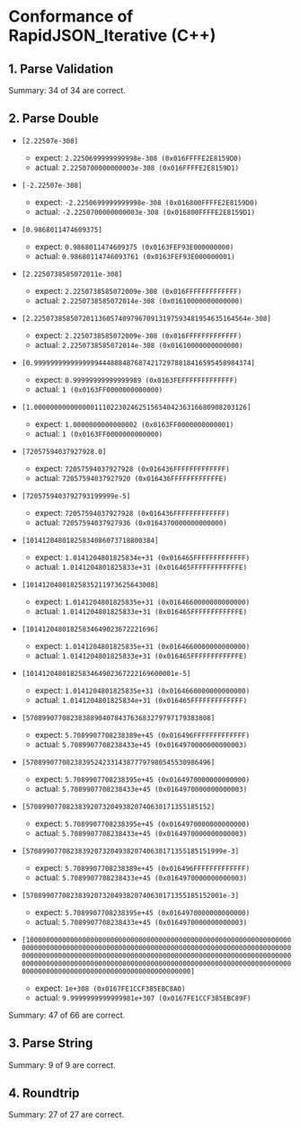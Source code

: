 # Conformance of RapidJSON_Iterative (C++)

## 1. Parse Validation


Summary: 34 of 34 are correct.

## 2. Parse Double

* `[2.22507e-308]`
  * expect: `2.2250699999999998e-308 (0x016FFFFE2E8159D0)`
  * actual: `2.2250700000000003e-308 (0x016FFFFE2E8159D1)`

* `[-2.22507e-308]`
  * expect: `-2.2250699999999998e-308 (0x016800FFFFE2E8159D0)`
  * actual: `-2.2250700000000003e-308 (0x016800FFFFE2E8159D1)`

* `[0.9868011474609375]`
  * expect: `0.9868011474609375 (0x0163FEF93E000000000)`
  * actual: `0.98680114746093761 (0x0163FEF93E000000001)`

* `[2.2250738585072011e-308]`
  * expect: `2.2250738585072009e-308 (0x016FFFFFFFFFFFFF)`
  * actual: `2.2250738585072014e-308 (0x01610000000000000)`

* `[2.22507385850720113605740979670913197593481954635164564e-308]`
  * expect: `2.2250738585072009e-308 (0x016FFFFFFFFFFFFF)`
  * actual: `2.2250738585072014e-308 (0x01610000000000000)`

* `[0.999999999999999944488848768742172978818416595458984374]`
  * expect: `0.99999999999999989 (0x0163FEFFFFFFFFFFFFF)`
  * actual: `1 (0x0163FF0000000000000)`

* `[1.00000000000000011102230246251565404236316680908203126]`
  * expect: `1.0000000000000002 (0x0163FF0000000000001)`
  * actual: `1 (0x0163FF0000000000000)`

* `[72057594037927928.0]`
  * expect: `72057594037927928 (0x016436FFFFFFFFFFFFF)`
  * actual: `72057594037927920 (0x016436FFFFFFFFFFFFE)`

* `[7205759403792793199999e-5]`
  * expect: `72057594037927928 (0x016436FFFFFFFFFFFFF)`
  * actual: `72057594037927936 (0x0164370000000000000)`

* `[10141204801825834086073718800384]`
  * expect: `1.0141204801825834e+31 (0x016465FFFFFFFFFFFFF)`
  * actual: `1.0141204801825833e+31 (0x016465FFFFFFFFFFFFE)`

* `[10141204801825835211973625643008]`
  * expect: `1.0141204801825835e+31 (0x0164660000000000000)`
  * actual: `1.0141204801825833e+31 (0x016465FFFFFFFFFFFFE)`

* `[10141204801825834649023672221696]`
  * expect: `1.0141204801825835e+31 (0x0164660000000000000)`
  * actual: `1.0141204801825833e+31 (0x016465FFFFFFFFFFFFE)`

* `[1014120480182583464902367222169600001e-5]`
  * expect: `1.0141204801825835e+31 (0x0164660000000000000)`
  * actual: `1.0141204801825834e+31 (0x016465FFFFFFFFFFFFF)`

* `[5708990770823838890407843763683279797179383808]`
  * expect: `5.7089907708238389e+45 (0x016496FFFFFFFFFFFFF)`
  * actual: `5.7089907708238433e+45 (0x0164970000000000003)`

* `[5708990770823839524233143877797980545530986496]`
  * expect: `5.7089907708238395e+45 (0x0164970000000000000)`
  * actual: `5.7089907708238433e+45 (0x0164970000000000003)`

* `[5708990770823839207320493820740630171355185152]`
  * expect: `5.7089907708238395e+45 (0x0164970000000000000)`
  * actual: `5.7089907708238433e+45 (0x0164970000000000003)`

* `[5708990770823839207320493820740630171355185151999e-3]`
  * expect: `5.7089907708238389e+45 (0x016496FFFFFFFFFFFFF)`
  * actual: `5.7089907708238433e+45 (0x0164970000000000003)`

* `[5708990770823839207320493820740630171355185152001e-3]`
  * expect: `5.7089907708238395e+45 (0x0164970000000000000)`
  * actual: `5.7089907708238433e+45 (0x0164970000000000003)`

* `[100000000000000000000000000000000000000000000000000000000000000000000000000000000000000000000000000000000000000000000000000000000000000000000000000000000000000000000000000000000000000000000000000000000000000000000000000000000000000000000000000000000000000000000000000000000000000000000000000000000000000000000]`
  * expect: `1e+308 (0x0167FE1CCF385EBC8A0)`
  * actual: `9.9999999999999981e+307 (0x0167FE1CCF385EBC89F)`


Summary: 47 of 66 are correct.

## 3. Parse String


Summary: 9 of 9 are correct.

## 4. Roundtrip


Summary: 27 of 27 are correct.

